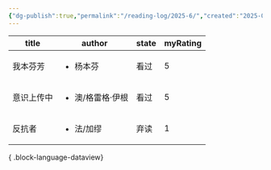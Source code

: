 ```yaml
---
{"dg-publish":true,"permalink":"/reading-log/2025-6/","created":"2025-06-07T10:23:40.480+08:00"}
---
```



| title | author                     | state | myRating |
| ----- | -------------------------- | ----- | -------- |
| 我本芬芳  | <ul><li>杨本芬</li></ul>      | 看过    | 5        |
| 意识上传中 | <ul><li>澳/格雷格·伊根</li></ul> | 看过    | 5        |
| 反抗者   | <ul><li>法/加缪</li></ul>     | 弃读    | 1        |

{ .block-language-dataview}